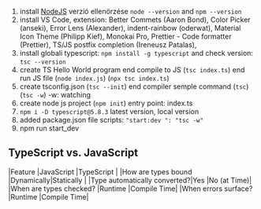 1. install [NodeJS](https://nodejs.org/en)
  verzió ellenörzése `node --version` and `npm --version`
2. install VS Code, extension: Better Commets (Aaron Bond), Color Picker (anseki), Error Lens (Alexander), indent-rainbow (oderwat), Material Icon Theme (Philipp Kief), Monokai Pro, Prettier - Code formatter (Prettier), TS/JS postfix completion (Ireneusz Patalas), 
3. install globali typescript: `npm install -g typescript` and check version: `tsc --version`
4. create TS Hello World program end compile to JS (`tsc index.ts`) end run JS file (`node index.js`) (`npx tsc index.ts`)
5. create tsconfig.json (`tsc --init`) end compiler semple command (`tsc`) (`tsc -w`) -w: watching
6. create node js project (`npm init`) entry point: index.ts
7. `npm i -D typescript@5.8.3` latest version, local version
8. added package.json file scripts: `"start:dev ": "tsc -w"`
9. npm run start_dev

## **TypeScript vs. JavaScript**
|Feature                      |JavaScript |TypeScript  |
|How are types bound          |Dynamically|Statically  |
|Type automatically converted?|Yes        |No (at Time)|
|When are types checked?      |Runtime    |Compile Time|
|When errors surface?         |Runtime    |Compile Time|

